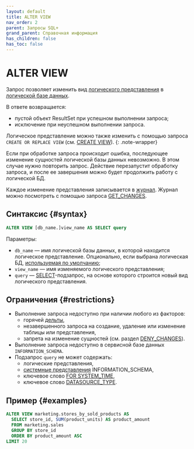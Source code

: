 ```yaml
---
layout: default
title: ALTER VIEW
nav_order: 2
parent: Запросы SQL+
grand_parent: Справочная информация
has_children: false
has_toc: false
---
```


# ALTER VIEW

Запрос позволяет изменить вид [логического представления](../../../overview/main_concepts/logical_view/logical_view.md) 
в [логической базе данных](../../../overview/main_concepts/logical_db/logical_db.md).

В ответе возвращается:
* пустой объект ResultSet при успешном выполнении запроса;
* исключение при неуспешном выполнении запроса.

Логическое представление можно также изменить с помощью запроса `CREATE OR REPLACE VIEW` 
(см. [CREATE VIEW](../CREATE_VIEW/CREATE_VIEW.md)).
{: .note-wrapper}

Если при обработке запроса происходит ошибка, последующее изменение сущностей логической базы данных невозможно. В этом 
случае нужно повторить запрос. Действие перезапустит обработку запроса, и после ее завершения можно будет продолжить 
работу с логической БД.

Каждое изменение представления записывается в [журнал](../../../overview/main_concepts/changelog/changelog.md). Журнал
можно посмотреть с помощью запроса [GET_CHANGES](../GET_CHANGES/GET_CHANGES.md).

## Синтаксис {#syntax}

```sql
ALTER VIEW [db_name.]view_name AS SELECT query
```

Параметры:
* `db_name` — имя логической базы данных, в которой находится логическое представление. 
  Опционально, если выбрана логическая БД, [используемая по умолчанию](../../../working_with_system/other_features/default_db_set-up/default_db_set-up.md);
* `view_name` — имя изменяемого логического представления;
* `query` — [SELECT](../SELECT/SELECT.md)\-подзапрос, на основе которого строится новый вид 
  логического представления.

## Ограничения {#restrictions}

* Выполнение запроса недоступно при наличии любого из факторов:
  * горячей [дельты](../../../overview/main_concepts/delta/delta.md),
  * незавершенного запроса на создание, удаление или изменение таблицы или представления,
  * запрета на изменение сущностей (см. раздел [DENY_CHANGES](../DENY_CHANGES/DENY_CHANGES.md)).
* Выполнение запроса недоступно в сервисной базе данных `INFORMATION_SCHEMA`.
* Подзапрос `query` не может содержать:
  * логические представления,
  * [системные представления](../../system_views/system_views.md) INFORMATION_SCHEMA,
  * ключевое слово [FOR SYSTEM_TIME](../SELECT/SELECT.md#for_system_time),
  * ключевое слово [DATASOURCE_TYPE](../SELECT/SELECT.md#param_datasource_type).

## Пример {#examples}

```sql
ALTER VIEW marketing.stores_by_sold_products AS
  SELECT store_id, SUM(product_units) AS product_amount
  FROM marketing.sales
  GROUP BY store_id
  ORDER BY product_amount ASC
LIMIT 20
```
